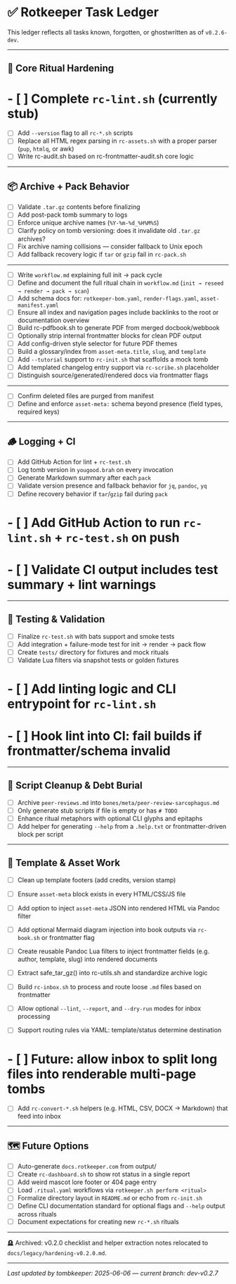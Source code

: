 # ✅ Rotkeeper Task Ledger

This ledger reflects all tasks known, forgotten, or ghostwritten as of `v0.2.6-dev`.

---

## 🧠 Core Ritual Hardening

# - [ ] Complete `rc-lint.sh` (currently stub)
- [ ] Add `--version` flag to all `rc-*.sh` scripts
- [ ] Replace all HTML regex parsing in `rc-assets.sh` with a proper parser (`pup`, `htmlq`, or awk)
- [ ] Write rc-audit.sh based on rc-frontmatter-audit.sh core logic

---

## 📦 Archive + Pack Behavior

- [ ] Validate `.tar.gz` contents before finalizing
- [ ] Add post-pack tomb summary to logs
- [ ] Enforce unique archive names (`%Y-%m-%d_%H%M%S`)
- [ ] Clarify policy on tomb versioning: does it invalidate old `.tar.gz` archives?
- [ ] Fix archive naming collisions — consider fallback to Unix epoch
- [ ] Add fallback recovery logic if `tar` or `gzip` fail in `rc-pack.sh`

---

- [ ] Write `workflow.md` explaining full init → pack cycle
- [ ] Define and document the full ritual chain in `workflow.md` (`init → reseed → render → pack → scan`)
- [ ] Add schema docs for: `rotkeeper-bom.yaml`, `render-flags.yaml`, `asset-manifest.yaml`
- [ ] Ensure all index and navigation pages include backlinks to the root or documentation overview
- [ ] Build rc-pdfbook.sh to generate PDF from merged docbook/webbook
- [ ] Optionally strip internal frontmatter blocks for clean PDF output
- [ ] Add config-driven style selector for future PDF themes
- [ ] Build a glossary/index from `asset-meta.title`, `slug`, and `template`
- [ ] Add `--tutorial` support to `rc-init.sh` that scaffolds a mock tomb
- [ ] Add templated changelog entry support via `rc-scribe.sh` placeholder
- [ ] Distinguish source/generated/rendered docs via frontmatter flags

---

- [ ] Confirm deleted files are purged from manifest
- [ ] Define and enforce `asset-meta:` schema beyond presence (field types, required keys)

---

## 🪵 Logging + CI

- [ ] Add GitHub Action for lint + `rc-test.sh`
- [ ] Log tomb version in `yougood.brah` on every invocation
- [ ] Generate Markdown summary after each `pack`
- [ ] Validate version presence and fallback behavior for `jq`, `pandoc`, `yq`
- [ ] Define recovery behavior if `tar`/`gzip` fail during `pack`
# - [ ] Add GitHub Action to run `rc-lint.sh` + `rc-test.sh` on push
# - [ ] Validate CI output includes test summary + lint warnings

---

## 🧪 Testing & Validation

- [ ] Finalize `rc-test.sh` with bats support and smoke tests
- [ ] Add integration + failure-mode test for init → render → pack flow
- [ ] Create `tests/` directory for fixtures and mock rituals
- [ ] Validate Lua filters via snapshot tests or golden fixtures
# - [ ] Add linting logic and CLI entrypoint for `rc-lint.sh`
# - [ ] Hook lint into CI: fail builds if frontmatter/schema invalid

---

## 🧼 Script Cleanup & Debt Burial

- [ ] Archive `peer-reviews.md` into `bones/meta/peer-review-sarcophagus.md`
- [ ] Only generate stub scripts if file is empty or has `# TODO`
- [ ] Enhance ritual metaphors with optional CLI glyphs and epitaphs
- [ ] Add helper for generating `--help` from a `.help.txt` or frontmatter-driven block per script

---

## 📎 Template & Asset Work

- [ ] Clean up template footers (add credits, version stamp)
- [ ] Ensure `asset-meta` block exists in every HTML/CSS/JS file
- [ ] Add option to inject `asset-meta` JSON into rendered HTML via Pandoc filter
- [ ] Add optional Mermaid diagram injection into book outputs via `rc-book.sh` or frontmatter flag
- [ ] Create reusable Pandoc Lua filters to inject frontmatter fields (e.g. author, template, slug) into rendered documents
- [ ] Extract safe_tar_gz() into rc-utils.sh and standardize archive logic

- [ ] Build `rc-inbox.sh` to process and route loose `.md` files based on frontmatter
- [ ] Allow optional `--lint`, `--report`, and `--dry-run` modes for inbox processing
- [ ] Support routing rules via YAML: template/status determine destination
# - [ ] Future: allow inbox to split long files into renderable multi-page tombs
- [ ] Add `rc-convert-*.sh` helpers (e.g. HTML, CSV, DOCX → Markdown) that feed into inbox

---

## 🗺️ Future Options

- [ ] Auto-generate `docs.rotkeeper.com` from output/
- [ ] Create `rc-dashboard.sh` to show rot status in a single report
- [ ] Add weird mascot lore footer or 404 page entry
- [ ] Load `.ritual.yaml` workflows via `rotkeeper.sh perform <ritual>`
- [ ] Formalize directory layout in `README.md` or echo from `rc-init.sh`
- [ ] Define CLI documentation standard for optional flags and `--help` output across rituals
- [ ] Document expectations for creating new `rc-*.sh` rituals

---

🪦 Archived: v0.2.0 checklist and helper extraction notes relocated to `docs/legacy/hardening-v0.2.0.md`.

---

_Last updated by tombkeeper: 2025-06-06 — current branch: dev-v0.2.7_